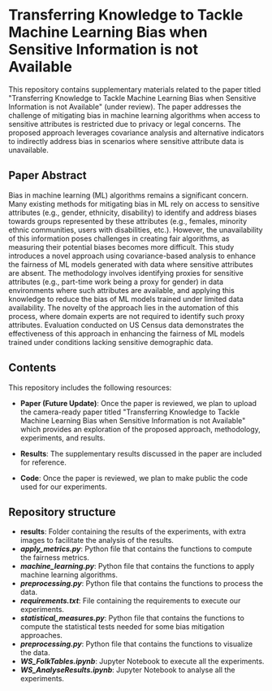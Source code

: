 # Transferring Knowledge to Tackle Machine Learning Bias when Sensitive Information is not Available

This repository contains supplementary materials related to the paper titled "Transferring Knowledge to Tackle Machine Learning Bias when Sensitive Information is not Available" (under review). The paper addresses the challenge of mitigating bias in machine learning algorithms when access to sensitive attributes is restricted due to privacy or legal concerns. The proposed approach leverages covariance analysis and alternative indicators to indirectly address bias in scenarios where sensitive attribute data is unavailable.

## Paper Abstract

Bias in machine learning (ML) algorithms remains a significant concern. Many existing methods for mitigating bias in ML rely on access to sensitive attributes (e.g., gender, ethnicity, disability) to identify and address biases towards groups represented by these attributes (e.g., females, minority ethnic communities, users with disabilities, etc.). However, the unavailability of this information poses challenges in creating fair algorithms, as measuring their potential biases becomes more difficult. This study introduces a novel approach using covariance-based analysis to enhance the fairness of ML models generated with data where sensitive attributes are absent. The methodology involves identifying proxies for sensitive attributes (e.g., part-time work being a proxy for gender) in data environments where such attributes are available, and applying this knowledge to reduce the bias of ML models trained under limited data availability. The novelty of the approach lies in the automation of this process, where domain experts are not required to identify such proxy attributes. Evaluation conducted on US Census data demonstrates the effectiveness of this approach in enhancing the fairness of ML models trained under conditions lacking sensitive demographic data.

## Contents

This repository includes the following resources:

- **Paper (Future Update)**: Once the paper is reviewed, we plan to upload the camera-ready paper titled "Transferring Knowledge to Tackle Machine Learning Bias when Sensitive Information is not Available" which provides an exploration of the proposed approach, methodology, experiments, and results.

- **Results**: The supplementary results discussed in the paper are included for reference.

- **Code**: Once the paper is reviewed, we plan to make public the code used for our experiments.

## Repository structure

- **results**: Folder containing the results of the experiments, with extra images to facilitate the analysis of the results.
- ***apply_metrics.py***: Python file that contains the functions to compute the fairness metrics.
- ***machine_learning.py***: Python file that contains the functions to apply machine learning algorithms.
- ***preprocessing.py***: Python file that contains the functions to process the data.
- ***requirements.txt***: File containing the requirements to execute our experiments.
- ***statistical_measures.py***: Python file that contains the functions to compute the statistical tests needed for some bias mitigation approaches.
- ***preprocessing.py***: Python file that contains the functions to visualize the data.
- ***WS_FolkTables.ipynb***: Jupyter Notebook to execute all the experiments.
- ***WS_AnalyseResults.ipynb***: Jupyter Notebook to analyse all the experiments.
